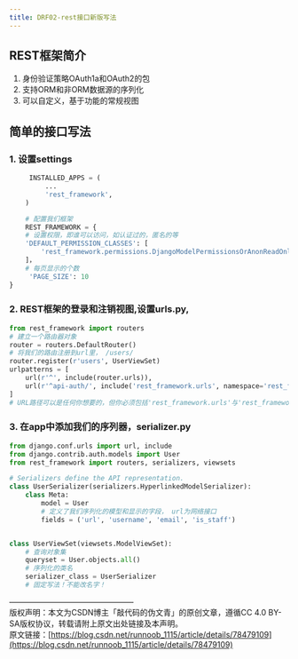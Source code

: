 ```yaml
---
title: DRF02-rest接口新版写法
---
```

## REST框架简介
1. 身份验证策略OAuth1a和OAuth2的包
1. 支持ORM和非ORM数据源的序列化
1. 可以自定义，基于功能的常规视图

## 简单的接口写法

### 1. 设置settings
```python
     INSTALLED_APPS = (
         ...
         'rest_framework',
    )

    # 配置我们框架
    REST_FRAMEWORK = {
    # 设置权限，即谁可以访问，如认证过的，匿名的等
    'DEFAULT_PERMISSION_CLASSES': [
        'rest_framework.permissions.DjangoModelPermissionsOrAnonReadOnly'
    ]，
    # 每页显示的个数
     'PAGE_SIZE': 10
}

```

### 2. REST框架的登录和注销视图,设置urls.py,
```python
from rest_framework import routers
# 建立一个路由器对象
router = routers.DefaultRouter()
# 将我们的路由注册到url里， /users/
router.register(r'users', UserViewSet)
urlpatterns = [
    url(r'^', include(router.urls)),
    url(r'^api-auth/', include('rest_framework.urls', namespace='rest_framework'))
]
# URL路径可以是任何你想要的，但你必须包括'rest_framework.urls'与'rest_framework'命名空间, 1.9以前
```

### 3. 在app中添加我们的序列器，serializer.py
```python
from django.conf.urls import url, include
from django.contrib.auth.models import User
from rest_framework import routers, serializers, viewsets

# Serializers define the API representation.
class UserSerializer(serializers.HyperlinkedModelSerializer):
    class Meta:
        model = User
        # 定义了我们序列化的模型和显示的字段， url为网络接口
        fields = ('url', 'username', 'email', 'is_staff')


class UserViewSet(viewsets.ModelViewSet):
    # 查询对象集
    queryset = User.objects.all()
    # 序列化的类名
    serializer_class = UserSerializer
    # 固定写法！不能改名字！
```


————————————————  
版权声明：本文为CSDN博主「敲代码的伪文青」的原创文章，遵循CC 4.0 BY-SA版权协议，转载请附上原文出处链接及本声明。  
原文链接：[https://blog.csdn.net/runnoob_1115/article/details/78479109](https://blog.csdn.net/runnoob_1115/article/details/78479109)
